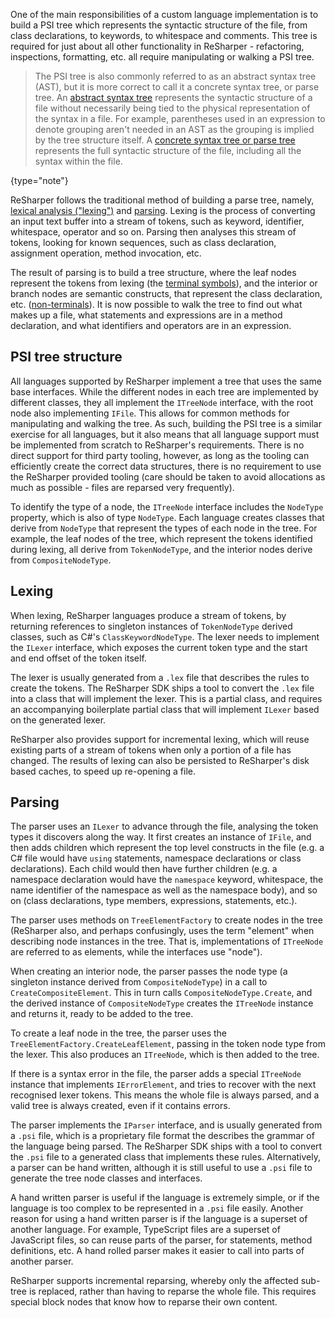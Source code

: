[//]: # (title: Building the PSI Tree)

One of the main responsibilities of a custom language implementation is to build a PSI tree which represents the syntactic structure of the file, from class declarations, to keywords, to whitespace and comments. This tree is required for just about all other functionality in ReSharper - refactoring, inspections, formatting, etc. all require manipulating or walking a PSI tree.

 >  The PSI tree is also commonly referred to as an abstract syntax tree (AST), but it is more correct to call it a concrete syntax tree, or parse tree. An [abstract syntax tree](https://en.wikipedia.org/wiki/Abstract_syntax_tree) represents the syntactic structure of a file without necessarily being tied to the physical representation of the syntax in a file. For example, parentheses used in an expression to denote grouping aren't needed in an AST as the grouping is implied by the tree structure itself. A [concrete syntax tree or parse tree](https://en.wikipedia.org/wiki/Parse_tree) represents the full syntactic structure of the file, including all the syntax within the file.
 >
 {type="note"}

ReSharper follows the traditional method of building a parse tree, namely, [lexical analysis ("lexing")](https://en.wikipedia.org/wiki/Lexical_analysis) and [parsing](https://en.wikipedia.org/wiki/Parsing). Lexing is the process of converting an input text buffer into a stream of tokens, such as keyword, identifier, whitespace, operator and so on. Parsing then analyses this stream of tokens, looking for known sequences, such as class declaration, assignment operation, method invocation, etc.

The result of parsing is to build a tree structure, where the leaf nodes represent the tokens from lexing (the [terminal symbols](https://en.wikipedia.org/wiki/Terminal_and_nonterminal_symbols)), and the interior or branch nodes are semantic constructs, that represent the class declaration, etc. ([non-terminals](https://en.wikipedia.org/wiki/Terminal_and_nonterminal_symbols)). It is now possible to walk the tree to find out what makes up a file, what statements and expressions are in a method declaration, and what identifiers and operators are in an expression.

## PSI tree structure

All languages supported by ReSharper implement a tree that uses the same base interfaces. While the different nodes in each tree are implemented by different classes, they all implement the `ITreeNode` interface, with the root node also implementing `IFile`. This allows for common methods for manipulating and walking the tree. As such, building the PSI tree is a similar exercise for all languages, but it also means that all language support must be implemented from scratch to ReSharper's requirements. There is no direct support for third party tooling, however, as long as the tooling can efficiently create the correct data structures, there is no requirement to use the ReSharper provided tooling (care should be taken to avoid allocations as much as possible - files are reparsed very frequently).

To identify the type of a node, the `ITreeNode` interface includes the `NodeType` property, which is also of type `NodeType`. Each language creates classes that derive from `NodeType` that represent the types of each node in the tree. For example, the leaf nodes of the tree, which represent the tokens identified during lexing, all derive from `TokenNodeType`, and the interior nodes derive from `CompositeNodeType`.

## Lexing

When lexing, ReSharper languages produce a stream of tokens, by returning references to singleton instances of `TokenNodeType` derived classes, such as C#'s `ClassKeywordNodeType`. The lexer needs to implement the `ILexer` interface, which exposes the current token type and the start and end offset of the token itself.

The lexer is usually generated from a `.lex` file that describes the rules to create the tokens. The ReSharper SDK ships a tool to convert the `.lex` file into a class that will implement the lexer. This is a partial class, and requires an accompanying boilerplate partial class that will implement `ILexer` based on the generated lexer.

ReSharper also provides support for incremental lexing, which will reuse existing parts of a stream of tokens when only a portion of a file has changed. The results of lexing can also be persisted to ReSharper's disk based caches, to speed up re-opening a file.

## Parsing

The parser uses an `ILexer` to advance through the file, analysing the token types it discovers along the way. It first creates an instance of `IFile`, and then adds children which represent the top level constructs in the file (e.g. a C# file would have `using` statements, namespace declarations or class declarations). Each child would then have further children (e.g. a namespace declaration would have the `namespace` keyword, whitespace, the name identifier of the namespace as well as the namespace body), and so on (class declarations, type members, expressions, statements, etc.).

The parser uses methods on `TreeElementFactory` to create nodes in the tree (ReSharper also, and perhaps confusingly, uses the term "element" when describing node instances in the tree. That is, implementations of `ITreeNode` are referred to as elements, while the interfaces use "node").

When creating an interior node, the parser passes the node type (a singleton instance derived from `CompositeNodeType`) in a call to `CreateCompositeElement`. This in turn calls `CompositeNodeType.Create`, and the derived instance of `CompositeNodeType` creates the `ITreeNode` instance and returns it, ready to be added to the tree. 

To create a leaf node in the tree, the parser uses the `TreeElementFactory.CreateLeafElement`, passing in the token node type from the lexer. This also produces an `ITreeNode`, which is then added to the tree.

If there is a syntax error in the file, the parser adds a special `ITreeNode` instance that implements `IErrorElement`, and tries to recover with the next recognised lexer tokens. This means the whole file is always parsed, and a valid tree is always created, even if it contains errors.

The parser implements the `IParser` interface, and is usually generated from a `.psi` file, which is a proprietary file format the describes the grammar of the language being parsed. The ReSharper SDK ships with a tool to convert the `.psi` file to a generated class that implements these rules. Alternatively, a parser can be hand written, although it is still useful to use a `.psi` file to generate the tree node classes and interfaces.

A hand written parser is useful if the language is extremely simple, or if the language is too complex to be represented in a `.psi` file easily. Another reason for using a hand written parser is if the language is a superset of another language. For example, TypeScript files are a superset of JavaScript files, so can reuse parts of the parser, for statements, method definitions, etc. A hand rolled parser makes it easier to call into parts of another parser.

ReSharper supports incremental reparsing, whereby only the affected sub-tree is replaced, rather than having to reparse the whole file. This requires special block nodes that know how to reparse their own content.